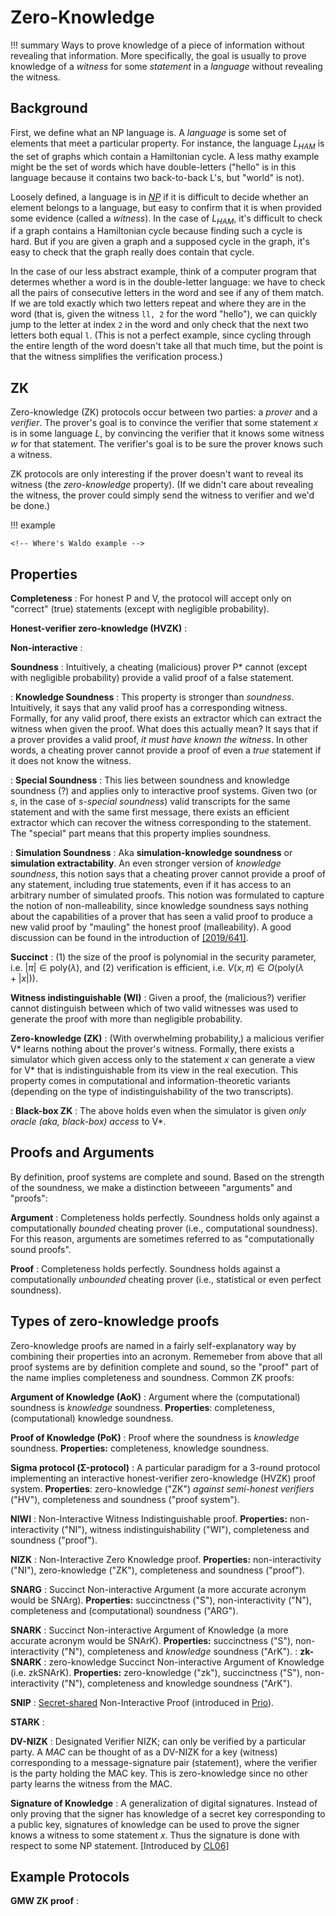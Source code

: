# Zero-Knowledge

!!! summary
    Ways to prove knowledge of a piece of information without revealing that information. More specifically, the goal is usually to prove knowledge of a _witness_ for some _statement_ in a _language_ without revealing the witness.

## Background

First, we define what an NP language is. A _language_ is some set of elements that meet a particular property. For instance, the language $L_{HAM}$ is the set of graphs which contain a Hamiltonian cycle. A less mathy example might be the set of words which have double-letters ("hello" is in this language because it contains two back-to-back L's, but "world" is not).

Loosely defined, a language is in _[NP](https://en.wikipedia.org/wiki/NP_(complexity))_ if it is difficult to decide whether an element belongs to a language, but easy to confirm that it is when provided some evidence (called a _witness_). In the case of $L_{HAM}$, it's difficult to check if a graph contains a Hamiltonian cycle because finding such a cycle is hard. But if you are given a graph and a supposed cycle in the graph, it's easy to check that the graph really does contain that cycle. 

In the case of our less abstract example, think of a computer program that determes whether a word is in the double-letter language: we have to check all the pairs of consecutive letters in the word and see if any of them match. If we are told exactly which two letters repeat and where they are in the word (that is, given the witness `ll, 2` for the word "hello"), we can quickly jump to the letter at index `2` in the word and only check that the next two letters both equal `l`. (This is not a perfect example, since cycling through the entire length of the word doesn't take all that much time, but the point is that the witness simplifies the verification process.)

## ZK 

Zero-knowledge (ZK) protocols occur between two parties: a _prover_ and a _verifier_. The prover's goal is to convince the verifier that some statement _x_ is in some language _L_, by convincing the verifier that it knows some witness _w_ for that statement. The verifier's goal is to be sure the prover knows such a witness.

ZK protocols are only interesting if the prover doesn't want to reveal its witness (the _zero-knowledge_ property). (If we didn't care about revealing the witness, the prover could simply send the witness to verifier and we'd be done.)

!!! example

    <!-- Where's Waldo example -->

## Properties

**Completeness**
: For honest P and V, the protocol will accept only on "correct" (true) statements (except with negligible probability).

**Honest-verifier zero-knowledge (HVZK)**
: 

**Non-interactive**
: 

**Soundness**
: Intuitively, a cheating (malicious) prover P\* cannot (except with negligible probability) provide a valid proof of a false statement. 

: **Knowledge Soundness**
    : This property is stronger than _soundness_. Intuitively, it says that any valid proof has a corresponding witness. Formally, for any valid proof, there exists an extractor which can extract the witness when given the proof. What does this actually mean? It says that if a prover provides a valid proof, _it must have known the witness_. In other words, a cheating prover cannot provide a proof of even a _true_ statement if it does not know the witness.

: **Special Soundness**
    : This lies between soundness and knowledge soundness (?) and applies only to interactive proof systems. Given two (or $s$, in the case of _$s$-special soundness_) valid transcripts for the same statement and with the same first message, there exists an efficient extractor which can recover the witness corresponding to the statement. The "special" part means that this property implies soundness.

: **Simulation Soundness** 
    : Aka **simulation-knowledge soundness** or **simulation extractability**. An even stronger version of _knowledge soundness_, this notion says that a cheating prover cannot provide a proof of any statement, including true statements, even if it has access to an arbitrary number of simulated proofs. This notion was formulated to capture the notion of non-malleability, since knowledge soundness says nothing about the capabilities of a prover that has seen a valid proof to produce a new valid proof by "mauling" the honest proof (malleability). A good discussion can be found in the introduction of [[2019/641]](https://eprint.iacr.org/2019/641.pdf).

**Succinct**
: (1) the size of the proof is polynomial in the security parameter, i.e. $\lvert \pi \rvert \in \mathrm{poly}(\lambda)$, and (2) verification is efficient, i.e. $V(x,\pi) \in O(\mathrm{poly}(\lambda + \lvert x \rvert))$.

**Witness indistinguishable (WI)**
: Given a proof, the (malicious?) verifier cannot distinguish between which of two valid witnesses was used to generate the proof with more than negligible probability.

**Zero-knowledge (ZK)**
: (With overwhelming probability,) a malicious verifier V\* learns nothing about the prover's witness. Formally, there exists a simulator which given access only to the statement $x$ can generate a view for V\* that is indistinguishable from its view in the real execution. This property comes in computational and information-theoretic variants (depending on the type of indistinguishability of the two transcripts).

: **Black-box ZK**
    : The above holds even when the simulator is given _only oracle (aka, black-box) access_ to V\*.

## Proofs and Arguments

By definition, proof systems are complete and sound. Based on the strength of the soundness, we make a distinction betweeen "arguments" and "proofs":

**Argument**
: Completeness holds perfectly. Soundness holds only against a computationally _bounded_ cheating prover (i.e., computational soundness). For this reason, arguments are sometimes referred to as "computationally sound proofs".

**Proof**
: Completeness holds perfectly. Soundness holds against a computationally _unbounded_ cheating prover (i.e., statistical or even perfect soundness).

## Types of zero-knowledge proofs

Zero-knowledge proofs are named in a fairly self-explanatory way by combining their properties into an acronym. Rememeber from above that all proof systems are by definition complete and sound, so the "proof" part of the name implies completeness and soundness. Common ZK proofs:

**Argument of Knowledge (AoK)**
: Argument where the (computational) soundness is _knowledge_ soundness. **Properties**: completeness, (computational) knowledge soundness.

**Proof of Knowledge (PoK)**
: Proof where the soundness is _knowledge_ soundness. **Properties:** completeness, knowledge soundness.

**Sigma protocol (&Sigma;-protocol)**
: A particular paradigm for a 3-round protocol implementing an interactive honest-verifier zero-knowledge (HVZK) proof system. **Properties**: zero-knowledge ("ZK") _against semi-honest verifiers_ ("HV"), completeness and soundness ("proof system").

**NIWI**
: Non-Interactive Witness Indistinguishable proof. **Properties:** non-interactivity ("NI"), witness indistinguishability ("WI"), completeness and soundness ("proof").

**NIZK**
: Non-Interactive Zero Knowledge proof. **Properties:** non-interactivity ("NI"), zero-knowledge ("ZK"), completeness and soundness ("proof").
<!-- TODO Make properties into a table -->
<!-- Maybe list for each type what assumptions they are known from? -->
<!-- - Not known from CDH  -->

**SNARG**
: Succinct Non-interactive Argument (a more accurate acronym would be SNArg). **Properties:** succinctness ("S"), non-interactivity ("N"), completeness and (computational) soundness ("ARG").

**SNARK**
: Succinct Non-interactive Argument of Knowledge (a more accurate acronym would be SNArK). **Properties:** succinctness ("S"), non-interactivity ("N"), completeness and _knowledge_ soundness ("ArK").
: **zk-SNARK**
    : zero-knowledge Succinct Non-interactive Argument of Knowledge (i.e. zkSNArK). **Properties:** zero-knowledge ("zk"), succinctness ("S"), non-interactivity ("N"), completeness and knowledge soundness ("ArK").

**SNIP**
: [Secret-shared](./mpc.md#building-blocks) Non-Interactive Proof (introduced in [Prio](https://www.usenix.org/system/files/conference/nsdi17/nsdi17-corrigan-gibbs.pdf)).

**STARK**
: 

**DV-NIZK**
: Designated Verifier NIZK; can only be verified by a particular party. A _MAC_ can be thought of as a DV-NIZK for a key (witness) corresponding to a message-signature pair (statement), where the verifier is the party holding the MAC key. This is zero-knowledge since no other party learns the witness from the MAC.

**Signature of Knowledge**
: A generalization of digital signatures. Instead of only proving that the signer has knowledge of a secret key corresponding to a public key, signatures of knowledge can be used to prove the signer knows a witness to some statement $x$. Thus the signature is done with respect to some NP statement.
[Introduced by [CL06](https://eprint.iacr.org/2006/184.pdf)]

<!-- Insert table? -->

## Example Protocols

**GMW ZK proof**
: 
